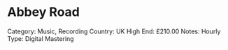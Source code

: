 # Abbey Road

Category: Music, Recording
Country: UK
High End: £210.00
Notes: Hourly
Type: Digital Mastering